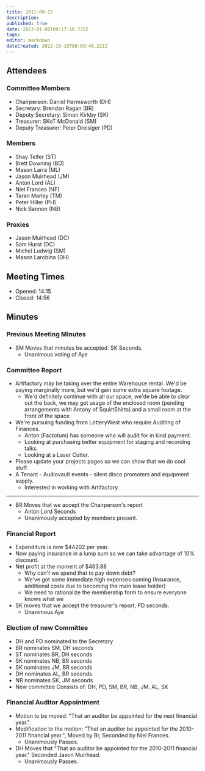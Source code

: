 ```yaml
---
title: 2011-09-17
description: 
published: true
date: 2023-01-08T09:17:10.735Z
tags: 
editor: markdown
dateCreated: 2022-10-19T08:09:46.221Z
---
```


## Attendees

### Committee Members

- Chairperson: Daniel Harmsworth (DH)
- Secretary: Brendan Ragan (BR)
- Deputy Secretary: Simon Kirkby (SK)
- Treasurer: SKoT McDonald (SM)
- Deputy Treasurer: Peter Dreisiger (PD)

### Members

- Shay Telfer (ST)
- Brett Downing (BD)
- Mason Larra (ML)
- Jason Muirhead (JM)
- Anton Lord (AL)
- Niel Frances (NF)
- Taran Marley (TM)
- Peter Hiller (PH)
- Nick Bannon (NB)

### Proxies

- Jason Muirhead (DC)
- Sam Hurst (DC)
- Michel Ludwig (SM)
- Mason Larobina (DH)

## Meeting Times

- Opened: 14:15
- Closed: 14:56

## Minutes

### Previous Meeting Minutes

- SM Moves that minutes be accepted. SK Seconds.
  - Unanimous voting of Aye

### Committee Report

- Artifactory may be taking over the entire Warehouse rental. We'd be paying marginally more, but we'd gain some extra square footage.
  - We'd definitely continue with all our space, we'de be able to clear out the back, we may get usage of the enclosed room (pending arrangements with Antony of SquirtShirts) and a small room at the front of the space
- We're pursuing funding from LotteryWest who require Auditing of Finances.
  - Anton (Factotum) has someone who will audit for in kind payment.
  - Looking at purchasing better equipment for staging and recording talks.
  - Looking at a Laser Cutter.
- Please update your projects pages so we can show that we do cool stuff.
- A Tenant - Audiovault events - silent disco promoters and equipment supply.
  - Interested in working with Artifactory.

----

- BR Moves that we accept the Chairperson's report
  - Anton Lord Seconds
  - Unanimously accepted by members present.

### Financial Report

- Expenditure is now \$44202 per year.
- Now paying insurance in a lump sum so we can take advantage of 10% discount.
- Net profit at the moment of \$463.88
  - Why can't we spend that to pay down debt?
  - We've got some immediate high expenses coming (Insurance, additional costs due to becoming the main lease holder)
  - We need to rationalize the membership form to ensure everyone knows what we
- SK moves that we accept the treasurer's report, PD seconds.
  - Unanimous Aye

### Election of new Committee

- DH and PD nominated to the Secretary
- BR nominates SM, DH seconds
- ST nominates BR, DH seconds
- SK nominates NB, BR seconds
- SK nominates JM, BR seconds
- DH nominates AL, BR seconds
- NB nominates SK, JM seconds
- New committee Consists of: DH, PD, SM, BR, NB, JM, AL, SK

### Financial Auditor Appointment

- Motion to be moved: "That an auditor be appointed for the next financial year.".
- Modification to the motion: "That an auditor be appointed for the 2010-2011 financial year.", Moved by Br, Seconded by Niel Frances.
  - Unanimously Passes.
- DH Moves that "That an auditor be appointed for the 2010-2011 financial year." Seconded Jason Muirhead.
  - Unanimously Passes.
